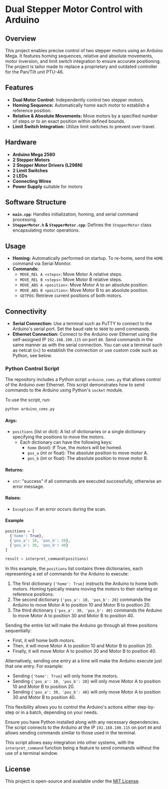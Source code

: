 # Dual Stepper Motor Control with Arduino

## Overview
This project enables precise control of two stepper motors using an Arduino Mega. It features homing sequences, relative and absolute movements, motor inversion, and limit switch integration to ensure accurate positioning. The project is tailor made to replace a proprietary and outdated controller for the Pan/Tilt unit PTU-46.

## Features
- **Dual Motor Control:** Independently control two stepper motors.
- **Homing Sequence:** Automatically home each motor to establish a reference position.
- **Relative & Absolute Movements:** Move motors by a specified number of steps or to an exact position within defined bounds.
- **Limit Switch Integration:** Utilize limit switches to prevent over-travel.

## Hardware 
- **Arduino Mega 2560**
- **2 Stepper Motors**
- **2 Stepper Motor Drivers (L298N)**
- **2 Limit Switches**
- **2 LEDs** 
- **Connecting Wires**
- **Power Supply** suitable for motors

## Software Structure
- **`main.cpp`**: Handles initialization, homing, and serial command processing.
- **`StepperMotor.h` & `StepperMotor.cpp`**: Defines the `StepperMotor` class encapsulating motor operations.

## Usage
- **Homing:** Automatically performed on startup. To re-home, send the `HOME` command via Serial Monitor.
- **Commands:**
  - `MOVE_REL A <steps>`: Move Motor A relative steps.
  - `MOVE_REL B <steps>`: Move Motor B relative steps.
  - `MOVE_ABS A <position>`: Move Motor A to an absolute position.
  - `MOVE_ABS B <position>`: Move Motor B to an absolute position.
  - `GETPOS`: Retrieve current positions of both motors.

## Connectivity
- **Serial Connection:** Use a terminal such as PuTTY to connect to the Arduino's serial port. Set the baud rate to `9600` to send commands.
- **Ethernet Connection:** Connect to the Arduino over Ethernet using the self-assigned IP `192.168.100.115` on port `80`. Send commands in the same manner as with the serial connection. You can use a terminal such as netcat (`nc`) to establish the connection or use custom code such as Python, see below.


### Python Control Script

The repository includes a Python script `arduino_coms.py` that allows control of the Arduino over Ethernet. This script demonstrates how to send commands to the Arduino using Python's `socket` module.

To use the script, run:
```bash
python arduino_coms.py
```

#### Args:
- `positions` (list or dict): A list of dictionaries or a single dictionary specifying the positions to move the motors.
  - Each dictionary can have the following keys:
    - `home` (bool): If True, the motors will be homed.
    - `pos_a` (int or float): The absolute position to move motor A.
    - `pos_b` (int or float): The absolute position to move motor B.

#### Returns:
- `str`: "success" if all commands are executed successfully, otherwise an error message.

#### Raises:
- `Exception`: If an error occurs during the scan.

#### Example

```python
positions = [
  {'home': True},
  {'pos_a': 10, 'pos_b': 20},
  {'pos_a': 30, 'pos_b': 40}
]

result = interpret_command(positions)
```

In this example, the `positions` list contains three dictionaries, each representing a set of commands for the Arduino to execute:

1. The first dictionary `{'home': True}` instructs the Arduino to home both motors. Homing typically means moving the motors to their starting or reference positions.
2. The second dictionary `{'pos_a': 10, 'pos_b': 20}` commands the Arduino to move Motor A to position 10 and Motor B to position 20.
3. The third dictionary `{'pos_a': 30, 'pos_b': 40}` commands the Arduino to move Motor A to position 30 and Motor B to position 40.

Sending the entire list will make the Arduino go through all three positions sequentially:
- First, it will home both motors.
- Then, it will move Motor A to position 10 and Motor B to position 20.
- Finally, it will move Motor A to position 30 and Motor B to position 40.

Alternatively, sending one entry at a time will make the Arduino execute just that one entry. For example:
- Sending `{'home': True}` will only home the motors.
- Sending `{'pos_a': 10, 'pos_b': 20}` will only move Motor A to position 10 and Motor B to position 20.
- Sending `{'pos_a': 30, 'pos_b': 40}` will only move Motor A to position 30 and Motor B to position 40.

This flexibility allows you to control the Arduino's actions either step-by-step or in a batch, depending on your needs.

Ensure you have Python installed along with any necessary dependencies. The script connects to the Arduino at the IP `192.168.100.115` on port `80` and allows sending commands similar to those used in the terminal.

This script allows easy integration into other systems, with the `interpret_command` function being a feature to send commands without the use of a terminal window.

## License
This project is open-source and available under the [MIT License](LICENSE).


